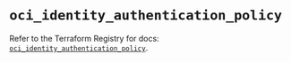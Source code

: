 # `oci_identity_authentication_policy`

Refer to the Terraform Registry for docs: [`oci_identity_authentication_policy`](https://registry.terraform.io/providers/hashicorp/oci/7.19.0/docs/resources/identity_authentication_policy).
